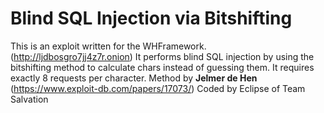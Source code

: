 # Blind SQL Injection via Bitshifting
This is an exploit written for the WHFramework. (http://ljdbosgro7jj4z7r.onion)
It performs blind SQL injection by using the bitshifting method to calculate chars instead of guessing them. It requires exactly 8 requests per character.
Method by **Jelmer de Hen** (https://www.exploit-db.com/papers/17073/)
Coded by Eclipse of Team Salvation
